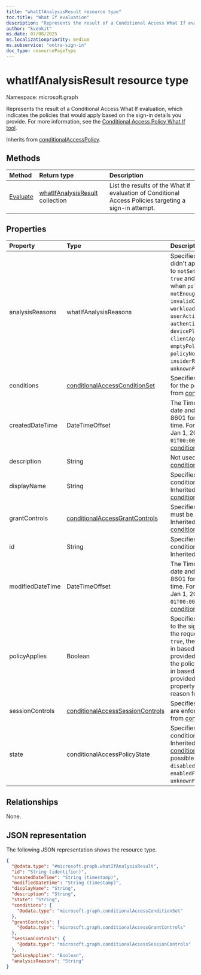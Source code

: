 ```yaml
---
title: "whatIfAnalysisResult resource type"
toc.title: "What If evaluation"
description: "Represents the result of a Conditional Access What If evaluation, which indicates the policies that would apply based on the sign-in details you provide."
author: "kvenkit"
ms.date: 07/08/2025
ms.localizationpriority: medium
ms.subservice: "entra-sign-in"
doc_type: resourcePageType
---
```


# whatIfAnalysisResult resource type

Namespace: microsoft.graph

Represents the result of a Conditional Access What If evaluation, which indicates the policies that would apply based on the sign-in details you provide. For more information, see the [Conditional Access Policy What If tool](/entra/identity/conditional-access/what-if-tool).


Inherits from [conditionalAccessPolicy](../resources/conditionalaccesspolicy.md).


## Methods
|Method|Return type|Description|
|:---|:---|:---|
|[Evaluate](../api/conditionalaccessroot-evaluate.md)|[whatIfAnalysisResult](../resources/whatifanalysisresult.md) collection|List the results of the What If evaluation of Conditional Access Policies targeting a sign-in attempt.|


## Properties
|Property|Type|Description|
|:---|:---|:---|
|analysisReasons|whatIfAnalysisReasons|Specifies the reasons why a policy didn't apply. `analysisReasons` is set to `notSet` when `policyApplies` is `true` and one of the following values when `policyApplies` is `false`: `notEnoughInformation`, `invalidCondition`, `users`, `workloadIdentities`, `application`, `userActions`, `authenticationContext`, `devicePlatform`, `devices`, `clientApps`, `location`, `signInRisk`, `emptyPolicy`, `invalidPolicy`, `policyNotEnabled`, `userRisk`, `time`, `insiderRisk`, `authenticationFlow`, `unknownFutureValue`.|
|conditions|[conditionalAccessConditionSet](../resources/conditionalaccessconditionset.md)|Specifies the rules that must be met for the policy to apply. Inherited from [conditionalAccessPolicy](../resources/conditionalaccesspolicy.md).|
|createdDateTime|DateTimeOffset|The Timestamp type represents date and time information using ISO 8601 format and is always in UTC time. For example, midnight UTC on Jan 1, 2014 is `2014-01-01T00:00:00Z`. Inherited from [conditionalAccessPolicy](../resources/conditionalaccesspolicy.md).|
|description|String|Not used. Inherited from [conditionalAccessPolicy](../resources/conditionalaccesspolicy.md).|
|displayName|String|Specifies a display name for the conditionalAccessPolicy object. Inherited from [conditionalAccessPolicy](../resources/conditionalaccesspolicy.md).|
|grantControls|[conditionalAccessGrantControls](../resources/conditionalaccessgrantcontrols.md)|Specifies the grant controls that must be fulfilled to pass the policy. Inherited from [conditionalAccessPolicy](../resources/conditionalaccesspolicy.md).|
|id|String|Specifies the identifier of a conditionalAccessPolicy object. Inherited from [entity](../resources/entity.md).|
|modifiedDateTime|DateTimeOffset|The Timestamp type represents date and time information using ISO 8601 format and is always in UTC time. For example, midnight UTC on Jan 1, 2014 is `2014-01-01T00:00:00Z`. Inherited from [conditionalAccessPolicy](../resources/conditionalaccesspolicy.md).|
|policyApplies|Boolean|Specifies whether the policy applies to the sign-in properties provided in the request body. If `policyApplies` is `true`, the policy applies to the sign-in based on the sign-in properties provided. If `policyApplies` is `false`, the policy doesn't apply to the sign-in based on the sign-in properties provided and the `analysisReasons` property is populated to show the reason for the policy not applying. |
|sessionControls|[conditionalAccessSessionControls](../resources/conditionalaccesssessioncontrols.md)|Specifies the session controls that are enforced after sign-in. Inherited from [conditionalAccessPolicy](../resources/conditionalaccesspolicy.md).|
|state|conditionalAccessPolicyState|Specifies the state of the conditionalAccessPolicy object. Inherited from [conditionalAccessPolicy](../resources/conditionalaccesspolicy.md). The possible values are: `enabled`, `disabled`, `enabledForReportingButNotEnforced`, `unknownFutureValue`.|

## Relationships
None.

## JSON representation
The following JSON representation shows the resource type.
<!-- {
  "blockType": "resource",
  "keyProperty": "id",
  "@odata.type": "microsoft.graph.whatIfAnalysisResult",
  "baseType": "microsoft.graph.conditionalAccessPolicy",
  "openType": false
}
-->
``` json
{
  "@odata.type": "#microsoft.graph.whatIfAnalysisResult",
  "id": "String (identifier)",
  "createdDateTime": "String (timestamp)",
  "modifiedDateTime": "String (timestamp)",
  "displayName": "String",
  "description": "String",
  "state": "String",
  "conditions": {
    "@odata.type": "microsoft.graph.conditionalAccessConditionSet"
  },
  "grantControls": {
    "@odata.type": "microsoft.graph.conditionalAccessGrantControls"
  },
  "sessionControls": {
    "@odata.type": "microsoft.graph.conditionalAccessSessionControls"
  },
  "policyApplies": "Boolean",
  "analysisReasons": "String"
}
```


